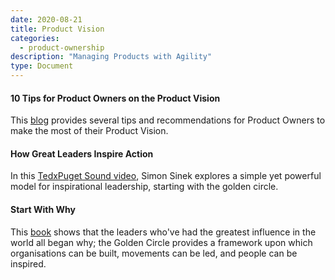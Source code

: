 ```yaml
---
date: 2020-08-21
title: Product Vision
categories:
  - product-ownership
description: "Managing Products with Agility"
type: Document
---
```

#### 10 Tips for Product Owners on the Product Vision
This [blog](https://www.scrum.org/resources/blog/10-tips-product-owners-product-vision) provides several tips and recommendations for Product Owners to make the most of their Product Vision.

#### How Great Leaders Inspire Action
In this [TedxPuget Sound video](https://www.ted.com/talks/simon_sinek_how_great_leaders_inspire_action), Simon Sinek explores a simple yet powerful model for inspirational leadership, starting with the golden circle.

#### Start With Why
This [book](https://startwithwhy.com/product/start-with-why/) shows that the leaders who've had the greatest influence in the world all began why; the Golden Circle provides a framework upon which organisations can be built, movements can be led, and people can be inspired. 
